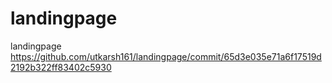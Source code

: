 # landingpage
landingpage
https://github.com/utkarsh161/landingpage/commit/65d3e035e71a6f17519d2192b322ff83402c5930
